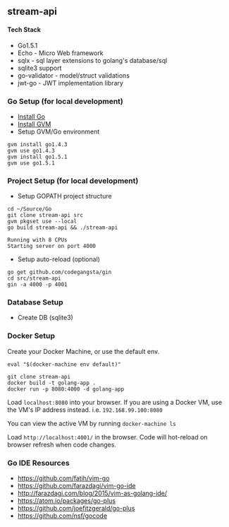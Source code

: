 ## stream-api

#### Tech Stack
* Go1.5.1
* Echo - Micro Web framework
* sqlx - sql layer extensions to golang's database/sql
* sqlite3 support
* go-validator - model/struct validations
* jwt-go - JWT implementation library


### Go Setup (for local development)
* [Install Go](https://golang.org/dl/)
* [Install GVM](https://github.com/moovweb/gvm)
* Setup GVM/Go environment
```
gvm install go1.4.3
gvm use go1.4.3
gvm install go1.5.1
gvm use go1.5.1
```


### Project Setup (for local development)

* Setup GOPATH project structure
```
cd ~/Source/Go
git clone stream-api src
gvm pkgset use --local
go build stream-api && ./stream-api
```
```
Running with 8 CPUs
Starting server on port 4000
```

* Setup auto-reload (optional)
```
go get github.com/codegangsta/gin
cd src/stream-api
gin -a 4000 -p 4001
```

### Database Setup
* Create DB (sqlite3)


### Docker Setup

Create your Docker Machine, or use the default env.

`eval "$(docker-machine env default)"`

```
git clone stream-api
docker build -t golang-app .
docker run -p 8080:4000 -d golang-app
```

Load `localhost:8080` into your browser. If you are using a Docker VM, use the VM's IP address instead. i.e. `192.168.99.100:8080`

You can view the active VM by running `docker-machine ls`

Load `http://localhost:4001/` in the browser. Code will hot-reload on browser refresh when code changes.



### Go IDE Resources
* https://github.com/fatih/vim-go
* https://github.com/farazdagi/vim-go-ide
* http://farazdagi.com/blog/2015/vim-as-golang-ide/
* https://atom.io/packages/go-plus
* https://github.com/joefitzgerald/go-plus
* https://github.com/nsf/gocode

